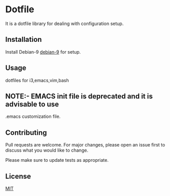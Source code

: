 # Dotfile

It is a dotfile library for dealing with configuration setup.

## Installation

Install Debian-9 [debian-9](https://cdimage.debian.org/debian-cd/current/amd64/iso-dvd/) for setup.



## Usage

dotfiles for i3,emacs,vim,bash

## NOTE:- EMACS init file is deprecated and it is advisable to use
   .emacs customization file.

## Contributing
Pull requests are welcome. For major changes, please open an issue first to discuss what you would like to change.

Please make sure to update tests as appropriate.

## License
[MIT](https://choosealicense.com/licenses/mit/)
